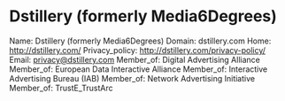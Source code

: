 
# Dstillery (formerly Media6Degrees)

Name: Dstillery (formerly Media6Degrees)
Domain: dstillery.com
Home: http://dstillery.com/
Privacy_policy: http://dstillery.com/privacy-policy/
Email: privacy@dstillery.com
Member_of: Digital Advertising Alliance
Member_of: European Data Interactive Alliance
Member_of: Interactive Advertising Bureau (IAB)
Member_of: Network Advertising Initiative
Member_of: TrustE_TrustArc
